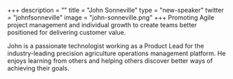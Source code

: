 +++
description = ""
title = "John Sonneville"
type = "new-speaker"
twitter = "johnfsonneville"
image = "john-sonneville.png"
+++
Promoting Agile project management and individual growth to create teams better positioned for delivering customer value.

John is a passionate technologist working as a Product Lead for the industry-leading precision agriculture operations management platform. He enjoys learning from others and helping others discover better ways of achieving their goals.